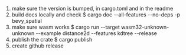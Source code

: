 1. make sure the version is bumped, in cargo.toml and in the readme
2. build docs locally and check
   $ cargo doc --all-features --no-deps -p bevy_spatial
3. make sure wasm works
   $ cargo run --target wasm32-unknown-unknown --example distance2d --features kdtree --release
4. publish the crate
   $ cargo publish
5. create github release
